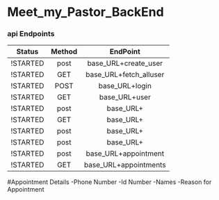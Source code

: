 # Meet_my_Pastor_BackEnd
### api Endpoints
|Status    |    Method    |            EndPoint    |
| :-----:  | :----------: | :--------------------: |
|!STARTED  |     post     | base_URL+create_user   |
|!STARTED  |     GET      |  base_URL+fetch_alluser|
| !STARTED |     POST     | base_URL+login         |
|!STARTED  |     GET      | base_URL+user          |
| !STARTED |     post     | base_URL+              |
| !STARTED |     GET      | base_URL+              |
| !STARTED |     post     | base_URL+              |
| !STARTED |     post     | base_URL+              |
| !STARTED |     post     | base_URL+appointment   |
| !STARTED |     GET      | base_URL+appointments  |


#Appointment Details
 -Phone Number
 -Id Number
 -Names
 -Reason for Appointment
